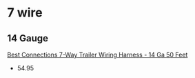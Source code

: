 # 7 wire
## 14 Gauge
[Best Connections 7-Way Trailer Wiring Harness - 14 Ga 50 Feet](https://www.amazon.com/Best-Connections-Trailer-Wiring-Harness/dp/B07NJ8PXWN)
- 54.95
